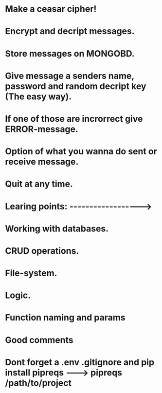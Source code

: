 # Make a ceasar cipher!

# Encrypt and decript messages.

# Store messages on MONGOBD.

# Give message a senders name, password and random decript key (The easy way).

# If one of those are incrorrect give ERROR-message.

# Option of what you wanna do sent or receive message.

# Quit at any time.

#

#

# Learing points: ------------------>

#

# Working with databases.

# CRUD operations.

# File-system.

# Logic.

# Function naming and params

# Good comments

# Dont forget a .env .gitignore and pip install pipreqs ---> pipreqs /path/to/project
